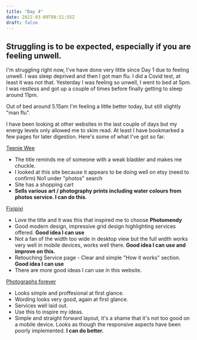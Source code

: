 ```yaml
---
title: "Day 4"
date: 2022-03-09T08:51:55Z
draft: false
---
```

## Struggling is to be expected, especially if you are feeling unwell.

I'm struggling right now, I've have done very little since Day 1 due to feeling unwell. I was sleep deprived and then I got man flu. I did a Covid test, at least it was not that.  Yesterday I was feeling so unwell, I went to bed at 5pm. I was restless and got up a couple of times before finally getting to sleep around 11pm.  

Out of bed around 5.15am  I'm feeling a little better today, but still slightly "man flu".

I have been looking at other websites in the last couple of days but my energy levels only allowed me to skim read. At least I have bookmarked a few pages for later digestion. Here's some of what I've got so far.

[Teenie Wee](https://teeniewee.com/)

* The title reminds me of someone with a weak bladder and makes me chuckle.
* I looked at this site because it appears to be doing well on etsy (need to confirm) No1 under "photos" search
* Site has a shopping cart
* **Sells various art / photography prints including water colours from photos service. I can do this.**

[Fixipixi](https://fixipixi.com/)

* Love the title and it was this that inspired me to choose **Photomendy**
* Good modern design, impressive grid design highlighting services offered. **Good idea I can use**
* Not a fan of the width too wide in desktop view but the full width works very well in mobile devices, works well there. **Good idea I can use and improve on this.**
* Retouching Service page - Clear and simple "How it works" section. **Good idea I can use**
* There are more good ideas I can use in this website.  

[Photographs forever](https://www.photographsforever.co.uk/photo-restoration-services/)
* Looks simple and proffesional at first glance.
* Wording looks very good, again at first glance. 
* Services well laid out.
* Use this to inspire my ideas. 
* Simple and straight forward layout, it's a shame that it's not too good on a mobile device. Looks as though the responsive aspects have been poorly implemented.  **I can do better.**